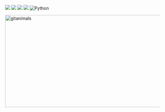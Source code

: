 <img src="https://img.shields.io/badge/nestjs-%23E0234E.svg?&style=for-the-badge&logo=nestjs&logoColor=white" /> <img src="https://img.shields.io/badge/fastapi-%23009688.svg?&style=for-the-badge&logo=fastapi&logoColor=white" />
<img src="https://img.shields.io/badge/Typescript-3178C6?style=flat-squar&logo=typescript&logoColor=White"/> <img src="https://img.shields.io/badge/java-%23007396.svg?&style=for-the-badge&logo=java&logoColor=white" /> <img alt="Python" src ="https://img.shields.io/badge/Python-3776AB.svg?&style=flat-square&logo=Python&logoColor=white"/>

<a href="https://www.gitanimals.org/">
      <img
        src="https://render.gitanimals.org/guilds/752008818159630124/draw"
        width="600"
        height="300"
        alt="gitanimals"
      />
    </a>

<!--
**git-jungmin/git-jungmin** is a ✨ _special_ ✨ repository because its `README.md` (this file) appears on your GitHub profile.

Here are some ideas to get you started:

- 🔭 I’m currently working on ...
- 🌱 I’m currently learning ...
- 👯 I’m looking to collaborate on ...
- 🤔 I’m looking for help with ...
- 💬 Ask me about ...
- 📫 How to reach me: ...
- 😄 Pronouns: ...
- ⚡ Fun fact: ...
-->
